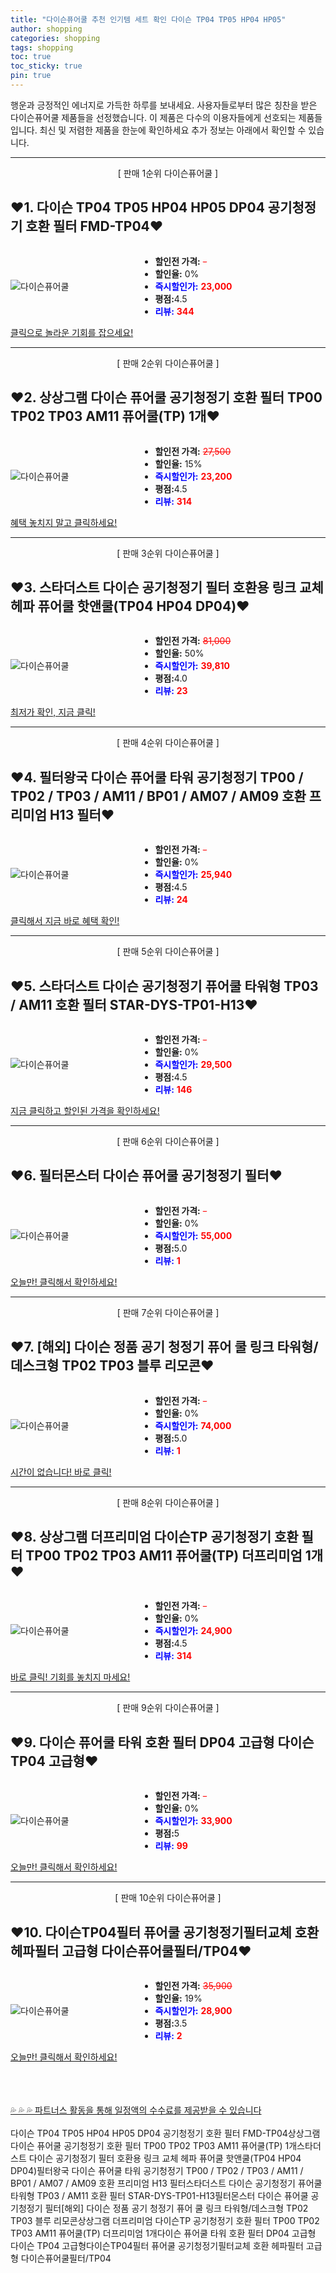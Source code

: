```yaml
---
title: "다이슨퓨어쿨 추천 인기템 세트 확인 다이슨 TP04 TP05 HP04 HP05"
author: shopping
categories: shopping
tags: shopping
toc: true
toc_sticky: true
pin: true
---
```

행운과 긍정적인 에너지로 가득한 하루를 보내세요. 사용자들로부터 많은 칭찬을 받은 다이슨퓨어쿨 제품들을 선정했습니다. 이 제품은 다수의 이용자들에게 선호되는 제품들입니다. 최신 및 저렴한 제품을 한눈에 확인하세요 추가 정보는 아래에서 확인할 수 있습니다.

---
<p class="toplist" style="margin: 0 auto; display: block; width: fit-content;">[ 판매 1순위 다이슨퓨어쿨 ]</p>

<h2><strong>❤️1. 다이슨 TP04 TP05 HP04 HP05 DP04 공기청정기 호환 필터 FMD-TP04❤️</strong></h2>

<div style="display: flex; align-items: center;">
    <div style="flex: 0.4;">
        <img src="https://thumbnail6.coupangcdn.com/thumbnails/remote/230x230ex/image/retail/images/111754727336104-14d037bc-a3b4-48ba-950b-d484b8eb77ba.jpg" alt="다이슨퓨어쿨" style="max-width: 100%;">
    </div>
    <div style="flex: 0.6; margin-left: 10px;">
        <ul>
            <li><strong>할인전 가격:</strong> <del style="color: red;">-</del></li>
            <li><strong>할인율:</strong> 0%</li>
            <li><span style='color:blue'><strong>즉시할인가:</strong></span> <span style='color:red'><strong>23,000</strong></span></li>
            <li><strong>평점:</strong>4.5</li>
            <li><span style='color:blue'><strong>리뷰:</strong></span> <span style='color:red'><strong>344</strong></span></li>
        </ul>
    </div>
</div>
<div class="center">
    <a href="https://William4Davisa.github.io?lptag=AF9450613&subid=githubio&pageKey=5918048862&traceid=V0-153&itemId=10481940382&vendorItemId=77763688737" class="myButton">
        클릭으로 놀라운 기회를 잡으세요!
    </a>
</div>


---
<p class="toplist" style="margin: 0 auto; display: block; width: fit-content;">[ 판매 2순위 다이슨퓨어쿨 ]</p>

<h2><strong>❤️2. 상상그램 다이슨 퓨어쿨 공기청정기 호환 필터 TP00 TP02 TP03 AM11 퓨어쿨(TP) 1개❤️</strong></h2>

<div style="display: flex; align-items: center;">
    <div style="flex: 0.4;">
        <img src="https://thumbnail10.coupangcdn.com/thumbnails/remote/230x230ex/image/vendor_inventory/27a2/1c66c2c0b5fecc514c4e6608c8d56072e424ee8d0a1d4d4d4801998cb1aa.jpg" alt="다이슨퓨어쿨" style="max-width: 100%;">
    </div>
    <div style="flex: 0.6; margin-left: 10px;">
        <ul>
            <li><strong>할인전 가격:</strong> <del style="color: red;">27,500</del></li>
            <li><strong>할인율:</strong> 15%</li>
            <li><span style='color:blue'><strong>즉시할인가:</strong></span> <span style='color:red'><strong>23,200</strong></span></li>
            <li><strong>평점:</strong>4.5</li>
            <li><span style='color:blue'><strong>리뷰:</strong></span> <span style='color:red'><strong>314</strong></span></li>
        </ul>
    </div>
</div>
<div class="center">
    <a href="https://William4Davisa.github.io?lptag=AF9450613&subid=githubio&pageKey=1494745350&traceid=V0-153&itemId=2567031881&vendorItemId=87427937152" class="myButton">
        혜택 놓치지 말고 클릭하세요!
    </a>
</div>


---
<p class="toplist" style="margin: 0 auto; display: block; width: fit-content;">[ 판매 3순위 다이슨퓨어쿨 ]</p>

<h2><strong>❤️3. 스타더스트 다이슨 공기청정기 필터 호환용 링크 교체 헤파 퓨어쿨 핫앤쿨(TP04 HP04 DP04)❤️</strong></h2>

<div style="display: flex; align-items: center;">
    <div style="flex: 0.4;">
        <img src="https://thumbnail10.coupangcdn.com/thumbnails/remote/230x230ex/image/vendor_inventory/42f7/655322afeb40e4f37c83b312eacf8a0dc9d9e170d50555778db2a0cea9ec.jpg" alt="다이슨퓨어쿨" style="max-width: 100%;">
    </div>
    <div style="flex: 0.6; margin-left: 10px;">
        <ul>
            <li><strong>할인전 가격:</strong> <del style="color: red;">81,000</del></li>
            <li><strong>할인율:</strong> 50%</li>
            <li><span style='color:blue'><strong>즉시할인가:</strong></span> <span style='color:red'><strong>39,810</strong></span></li>
            <li><strong>평점:</strong>4.0</li>
            <li><span style='color:blue'><strong>리뷰:</strong></span> <span style='color:red'><strong>23</strong></span></li>
        </ul>
    </div>
</div>
<div class="center">
    <a href="https://William4Davisa.github.io?lptag=AF9450613&subid=githubio&pageKey=245722472&traceid=V0-153&itemId=893584158&vendorItemId=86604173983" class="myButton">
        최저가 확인, 지금 클릭!
    </a>
</div>


---
<p class="toplist" style="margin: 0 auto; display: block; width: fit-content;">[ 판매 4순위 다이슨퓨어쿨 ]</p>

<h2><strong>❤️4. 필터왕국 다이슨 퓨어쿨 타워 공기청정기 TP00 / TP02 / TP03 / AM11 / BP01 / AM07 / AM09 호환 프리미엄 H13 필터❤️</strong></h2>

<div style="display: flex; align-items: center;">
    <div style="flex: 0.4;">
        <img src="https://thumbnail10.coupangcdn.com/thumbnails/remote/230x230ex/image/retail/images/14365909909126575-77e90795-422b-43bc-b9b1-7d3b791c67d8.jpg" alt="다이슨퓨어쿨" style="max-width: 100%;">
    </div>
    <div style="flex: 0.6; margin-left: 10px;">
        <ul>
            <li><strong>할인전 가격:</strong> <del style="color: red;">-</del></li>
            <li><strong>할인율:</strong> 0%</li>
            <li><span style='color:blue'><strong>즉시할인가:</strong></span> <span style='color:red'><strong>25,940</strong></span></li>
            <li><strong>평점:</strong>4.5</li>
            <li><span style='color:blue'><strong>리뷰:</strong></span> <span style='color:red'><strong>24</strong></span></li>
        </ul>
    </div>
</div>
<div class="center">
    <a href="https://William4Davisa.github.io?lptag=AF9450613&subid=githubio&pageKey=4841378805&traceid=V0-153&itemId=6257312179&vendorItemId=73553009943" class="myButton">
        클릭해서 지금 바로 혜택 확인!
    </a>
</div>


---
<p class="toplist" style="margin: 0 auto; display: block; width: fit-content;">[ 판매 5순위 다이슨퓨어쿨 ]</p>

<h2><strong>❤️5. 스타더스트 다이슨 공기청정기 퓨어쿨 타워형 TP03 / AM11 호환 필터 STAR-DYS-TP01-H13❤️</strong></h2>

<div style="display: flex; align-items: center;">
    <div style="flex: 0.4;">
        <img src="https://thumbnail6.coupangcdn.com/thumbnails/remote/230x230ex/image/retail/images/8505557127248436-435c859e-ed2f-4320-8361-9c3c94e58e41.jpg" alt="다이슨퓨어쿨" style="max-width: 100%;">
    </div>
    <div style="flex: 0.6; margin-left: 10px;">
        <ul>
            <li><strong>할인전 가격:</strong> <del style="color: red;">-</del></li>
            <li><strong>할인율:</strong> 0%</li>
            <li><span style='color:blue'><strong>즉시할인가:</strong></span> <span style='color:red'><strong>29,500</strong></span></li>
            <li><strong>평점:</strong>4.5</li>
            <li><span style='color:blue'><strong>리뷰:</strong></span> <span style='color:red'><strong>146</strong></span></li>
        </ul>
    </div>
</div>
<div class="center">
    <a href="https://William4Davisa.github.io?lptag=AF9450613&subid=githubio&pageKey=6796101460&traceid=V0-153&itemId=16025027654&vendorItemId=84117368379" class="myButton">
        지금 클릭하고 할인된 가격을 확인하세요!
    </a>
</div>


---
<p class="toplist" style="margin: 0 auto; display: block; width: fit-content;">[ 판매 6순위 다이슨퓨어쿨 ]</p>

<h2><strong>❤️6. 필터몬스터 다이슨 퓨어쿨 공기청정기 필터❤️</strong></h2>

<div style="display: flex; align-items: center;">
    <div style="flex: 0.4;">
        <img src="https://thumbnail8.coupangcdn.com/thumbnails/remote/230x230ex/image/vendor_inventory/49b1/d7aab5efd6c8b87bf2cd3ce868c2dbd8d2ccc57694d5f4ee8812b9036363.jpg" alt="다이슨퓨어쿨" style="max-width: 100%;">
    </div>
    <div style="flex: 0.6; margin-left: 10px;">
        <ul>
            <li><strong>할인전 가격:</strong> <del style="color: red;">-</del></li>
            <li><strong>할인율:</strong> 0%</li>
            <li><span style='color:blue'><strong>즉시할인가:</strong></span> <span style='color:red'><strong>55,000</strong></span></li>
            <li><strong>평점:</strong>5.0</li>
            <li><span style='color:blue'><strong>리뷰:</strong></span> <span style='color:red'><strong>1</strong></span></li>
        </ul>
    </div>
</div>
<div class="center">
    <a href="https://William4Davisa.github.io?lptag=AF9450613&subid=githubio&pageKey=319165682&traceid=V0-153&itemId=1019845324&vendorItemId=5458481907" class="myButton">
        오늘만! 클릭해서 확인하세요!
    </a>
</div>


---
<p class="toplist" style="margin: 0 auto; display: block; width: fit-content;">[ 판매 7순위 다이슨퓨어쿨 ]</p>

<h2><strong>❤️7. [해외] 다이슨 정품 공기 청정기 퓨어 쿨 링크 타워형/데스크형 TP02 TP03 블루 리모콘❤️</strong></h2>

<div style="display: flex; align-items: center;">
    <div style="flex: 0.4;">
        <img src="https://thumbnail6.coupangcdn.com/thumbnails/remote/230x230ex/image/vendor_inventory/4892/0d0aa8d1bf975277c3d78ee707f43d2b6981e722bf8f009a0db366e9b701.jpg" alt="다이슨퓨어쿨" style="max-width: 100%;">
    </div>
    <div style="flex: 0.6; margin-left: 10px;">
        <ul>
            <li><strong>할인전 가격:</strong> <del style="color: red;">-</del></li>
            <li><strong>할인율:</strong> 0%</li>
            <li><span style='color:blue'><strong>즉시할인가:</strong></span> <span style='color:red'><strong>74,000</strong></span></li>
            <li><strong>평점:</strong>5.0</li>
            <li><span style='color:blue'><strong>리뷰:</strong></span> <span style='color:red'><strong>1</strong></span></li>
        </ul>
    </div>
</div>
<div class="center">
    <a href="https://William4Davisa.github.io?lptag=AF9450613&subid=githubio&pageKey=7554253249&traceid=V0-153&itemId=19887330522&vendorItemId=86987688728" class="myButton">
        시간이 없습니다! 바로 클릭!
    </a>
</div>


---
<p class="toplist" style="margin: 0 auto; display: block; width: fit-content;">[ 판매 8순위 다이슨퓨어쿨 ]</p>

<h2><strong>❤️8. 상상그램 더프리미엄 다이슨TP 공기청정기 호환 필터 TP00 TP02 TP03 AM11 퓨어쿨(TP) 더프리미엄 1개❤️</strong></h2>

<div style="display: flex; align-items: center;">
    <div style="flex: 0.4;">
        <img src="https://thumbnail8.coupangcdn.com/thumbnails/remote/230x230ex/image/rs_quotation_api/gog2xyfc/f3844cf6e84c43969cc9e7b1952d46b3.jpg" alt="다이슨퓨어쿨" style="max-width: 100%;">
    </div>
    <div style="flex: 0.6; margin-left: 10px;">
        <ul>
            <li><strong>할인전 가격:</strong> <del style="color: red;">-</del></li>
            <li><strong>할인율:</strong> 0%</li>
            <li><span style='color:blue'><strong>즉시할인가:</strong></span> <span style='color:red'><strong>24,900</strong></span></li>
            <li><strong>평점:</strong>4.5</li>
            <li><span style='color:blue'><strong>리뷰:</strong></span> <span style='color:red'><strong>314</strong></span></li>
        </ul>
    </div>
</div>
<div class="center">
    <a href="https://William4Davisa.github.io?lptag=AF9450613&subid=githubio&pageKey=1494745350&traceid=V0-153&itemId=10199543155&vendorItemId=77482066965" class="myButton">
        바로 클릭! 기회를 놓치지 마세요!
    </a>
</div>


---
<p class="toplist" style="margin: 0 auto; display: block; width: fit-content;">[ 판매 9순위 다이슨퓨어쿨 ]</p>

<h2><strong>❤️9. 다이슨 퓨어쿨 타워 호환 필터 DP04 고급형 다이슨 TP04 고급형❤️</strong></h2>

<div style="display: flex; align-items: center;">
    <div style="flex: 0.4;">
        <img src="https://thumbnail7.coupangcdn.com/thumbnails/remote/230x230ex/image/vendor_inventory/d0a6/f348c9a01dfb253223ffa025ea5c0678ecf09bb43d2fb33388c1bebe6225.png" alt="다이슨퓨어쿨" style="max-width: 100%;">
    </div>
    <div style="flex: 0.6; margin-left: 10px;">
        <ul>
            <li><strong>할인전 가격:</strong> <del style="color: red;">-</del></li>
            <li><strong>할인율:</strong> 0%</li>
            <li><span style='color:blue'><strong>즉시할인가:</strong></span> <span style='color:red'><strong>33,900</strong></span></li>
            <li><strong>평점:</strong>5</li>
            <li><span style='color:blue'><strong>리뷰:</strong></span> <span style='color:red'><strong>99</strong></span></li>
        </ul>
    </div>
</div>
<div class="center">
    <a href="https://William4Davisa.github.io?lptag=AF9450613&subid=githubio&pageKey=6372466271&traceid=V0-153&itemId=13504112764&vendorItemId=80932209847" class="myButton">
        오늘만! 클릭해서 확인하세요!
    </a>
</div>


---
<p class="toplist" style="margin: 0 auto; display: block; width: fit-content;">[ 판매 10순위 다이슨퓨어쿨 ]</p>

<h2><strong>❤️10. 다이슨TP04필터 퓨어쿨 공기청정기필터교체 호환 헤파필터 고급형 다이슨퓨어쿨필터/TP04❤️</strong></h2>

<div style="display: flex; align-items: center;">
    <div style="flex: 0.4;">
        <img src="https://thumbnail9.coupangcdn.com/thumbnails/remote/230x230ex/image/vendor_inventory/c399/e61a5841e04aa97fc05017d1cab9915052085899abba2e0b47c8ced01953.jpg" alt="다이슨퓨어쿨" style="max-width: 100%;">
    </div>
    <div style="flex: 0.6; margin-left: 10px;">
        <ul>
            <li><strong>할인전 가격:</strong> <del style="color: red;">35,900</del></li>
            <li><strong>할인율:</strong> 19%</li>
            <li><span style='color:blue'><strong>즉시할인가:</strong></span> <span style='color:red'><strong>28,900</strong></span></li>
            <li><strong>평점:</strong>3.5</li>
            <li><span style='color:blue'><strong>리뷰:</strong></span> <span style='color:red'><strong>2</strong></span></li>
        </ul>
    </div>
</div>
<div class="center">
    <a href="https://William4Davisa.github.io?lptag=AF9450613&subid=githubio&pageKey=7138627162&traceid=V0-153&itemId=17918078301&vendorItemId=85080715531" class="myButton">
        오늘만! 클릭해서 확인하세요!
    </a>
</div>

<br><br><br>[💦 💦 💦 파트너스 활동을 통해 일정액의 수수료를 제공받을 수 있습니다](https://link.coupang.com/a/bcpT2c)<br><br>다이슨 TP04 TP05 HP04 HP05 DP04 공기청정기 호환 필터 FMD-TP04상상그램 다이슨 퓨어쿨 공기청정기 호환 필터 TP00 TP02 TP03 AM11 퓨어쿨(TP) 1개스타더스트 다이슨 공기청정기 필터 호환용 링크 교체 헤파 퓨어쿨 핫앤쿨(TP04 HP04 DP04)필터왕국 다이슨 퓨어쿨 타워 공기청정기 TP00 / TP02 / TP03 / AM11 / BP01 / AM07 / AM09 호환 프리미엄 H13 필터스타더스트 다이슨 공기청정기 퓨어쿨 타워형 TP03 / AM11 호환 필터 STAR-DYS-TP01-H13필터몬스터 다이슨 퓨어쿨 공기청정기 필터[해외] 다이슨 정품 공기 청정기 퓨어 쿨 링크 타워형/데스크형 TP02 TP03 블루 리모콘상상그램 더프리미엄 다이슨TP 공기청정기 호환 필터 TP00 TP02 TP03 AM11 퓨어쿨(TP) 더프리미엄 1개다이슨 퓨어쿨 타워 호환 필터 DP04 고급형 다이슨 TP04 고급형다이슨TP04필터 퓨어쿨 공기청정기필터교체 호환 헤파필터 고급형 다이슨퓨어쿨필터/TP04